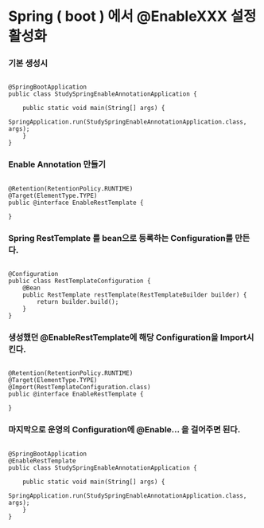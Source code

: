 # Spring ( boot ) 에서 @EnableXXX 설정 활성화

### 기본 생성시 
 
```

@SpringBootApplication
public class StudySpringEnableAnnotationApplication {

	public static void main(String[] args) {
		SpringApplication.run(StudySpringEnableAnnotationApplication.class, args);
	}
}

```

### Enable Annotation 만들기 

```

@Retention(RetentionPolicy.RUNTIME)
@Target(ElementType.TYPE)
public @interface EnableRestTemplate {
	
}

```

### Spring RestTemplate 를 bean으로 등록하는 Configuration를 만든다. 

```

@Configuration
public class RestTemplateConfiguration {
	@Bean
	public RestTemplate restTemplate(RestTemplateBuilder builder) {
		return builder.build();
	}
}

```

### 생성했던 @EnableRestTemplate에 해당 Configuration을 Import시킨다.

```

@Retention(RetentionPolicy.RUNTIME)
@Target(ElementType.TYPE)
@Import(RestTemplateConfiguration.class)
public @interface EnableRestTemplate {
	
}

```

### 마지막으로 운영의 Configuration에 @Enable... 을 걸어주면 된다.
 
```

@SpringBootApplication
@EnableRestTemplate
public class StudySpringEnableAnnotationApplication {

	public static void main(String[] args) {
		SpringApplication.run(StudySpringEnableAnnotationApplication.class, args);
	}
}

```



 